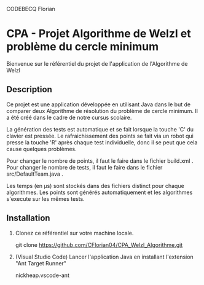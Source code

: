 CODEBECQ Florian
# CPA - Projet Algorithme de Welzl et problème du cercle minimum

Bienvenue sur le référentiel du projet de l'application de l'Algorithme de Welzl

## Description

Ce projet est une application développée en utilisant Java dans le but de comparer deux Algorithme de résolution du problème de cercle minimum. Il a été créé dans le cadre de notre cursus scolaire.

La génération des tests est automatique et se fait lorsque la touche 'C' du clavier est pressée. Le rafraichissement des points se fait via un robot qui presse la touche 'R' après chaque test individuelle, donc il se peut que cela cause quelques problèmes.

Pour changer le nombre de points, il faut le faire dans le fichier build.xml .
Pour changer le nombre de tests, il faut le faire dans le fichier src/DefaultTeam.java .

Les temps (en μs) sont stockés dans des fichiers distinct pour chaque algorithmes.
Les points sont générés automatiquement et les algorithmes s'execute sur les mêmes tests.

## Installation

1. Clonez ce référentiel sur votre machine locale.

   git clone https://github.com/CFlorian04/CPA_Welzl_Algorithme.git

2. (Visual Studio Code) Lancer l'application Java en installant l'extension "Ant Target Runner"

   nickheap.vscode-ant
